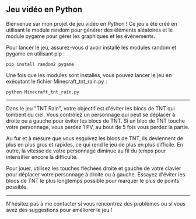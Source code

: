<h2>Jeu vidéo en Python</h2>

Bienvenue sur mon projet de jeu vidéo en Python ! Ce jeu a été créé en utilisant le module random pour générer des éléments aléatoires et le module pygame pour gérer les graphiques et les événements.

Pour lancer le jeu, assurez-vous d'avoir installé les modules random et pygame en utilisant pip :

```
pip install random2 pygame
```

Une fois que les modules sont installés, vous pouvez lancer le jeu en exécutant le fichier Minecraft_tnt_rain.py :

```
python Minecraft_tnt_rain.py
```
<hr>

Dans le jeu "TNT Rain", votre objectif est d'éviter les blocs de TNT qui tombent du ciel. Vous contrôlez un personnage qui peut se déplacer à droite ou à gauche pour éviter les blocs de TNT. Si un bloc de TNT touche votre personnage, vous perdez 1 PV, au bout de 5 fois vous perdez la partie.

Au fur et à mesure que vous esquivez les blocs de TNT, ils deviennent de plus en plus gros et rapides, ce qui rend le jeu de plus en plus difficile. En outre, la vitesse de votre personnage diminue au fil du temps pour intensifier encore la difficulté.

Pour jouer, utilisez les touches fléchées droite et gauche de votre clavier pour déplacer votre personnage à droite ou à gauche. Essayez d'éviter les blocs de TNT le plus longtemps possible pour marquer le plus de points possible.

<hr>

N'hésitez pas à me contacter si vous rencontrez des problèmes ou si vous avez des suggestions pour améliorer le jeu !
